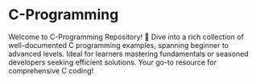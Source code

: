 # C-Programming
Welcome to C-Programming Repository! 🚀 Dive into a rich collection of well-documented C programming examples, spanning beginner to advanced levels. Ideal for learners mastering fundamentals or seasoned developers seeking efficient solutions. Your go-to resource for comprehensive C coding!
